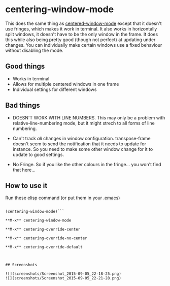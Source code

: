 # centering-window-mode

This does the same thing as [centered-window-mode](https://github.com/anler/centered-window-mode) except that it doesn't use fringes, which makes it work in terminal. It also works in horizontally split windows, it doesn't have to be the only window in the frame. It does this while also being pretty good (though not perfect) at updating under changes. You can individually make certain windows use a fixed behaviour without disabling the mode.

## Good things

- Works in terminal
- Allows for multiple centered windows in one frame
- Individual settings for different windows

## Bad things

- DOESN'T WORK WITH LINE NUMBERS. This may only be a problem with relative-line-numbering mode, but it might strech to all forms of line numbering.

- Can't track *all* changes in window configuration. transpose-frame doesn't seem to send the notification that it needs to update for instance. So you need to make some other window change for it to update to good settings.

- No Fringe. So if you like the other colours in the fringe... you won't find that here...


## How to use it

Run these elisp command (or put them in your .emacs)

```(load " ... /centering-window-mode.el")

(centering-window-mode)```

**M-x** centering-window-mode

**M-x** centering-override-center

**M-x** centering-override-no-center

**M-x** centering-override-default



## Screenshots

![](screenshots/Screenshot_2015-09-05_22-18-25.png)
![](screenshots/Screenshot_2015-09-05_22-21-28.png)
